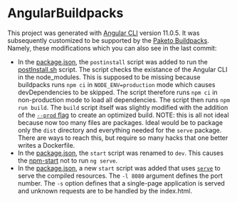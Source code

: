 # AngularBuildpacks

This project was generated with [Angular CLI](https://github.com/angular/angular-cli) version 11.0.5. It was subsequently customized to be supported by the [Paketo Buildpacks](https://paketo.io/). Namely, these modifications which you can also see in the last commit:

* In the [package.json](package.json), the `postinstall` script was added to run the [postInstall.sh](postInstall.sh) script. The script checks the existance of the Angular CLI in the node_modules. This is supposed to be missing because buildpacks runs `npm ci` in `NODE_ENV=production` mode which causes devDependencies to be skipped. The script therefore runs `npm ci` in non-production mode to load all dependencies. The script then runs `npm run build`. The `build` script itself was slightly modified with the addition of the [`--prod` flag](https://angular.io/cli/build) to create an optimized build. NOTE: this is all not ideal because now too many files are packages. Ideal would be to package only the `dist` directory and everything needed for the `serve` package. There are ways to reach this, but require so many hacks that one better writes a Dockerfile.
* In the [package.json](package.json), the `start` script was renamed to `dev`. This causes the [npm-start](https://github.com/paketo-buildpacks/npm-start) not to run `ng serve`.
* In the [package.json](package.json), a new `start` script was added that uses [`serve`](https://www.npmjs.com/package/serve) to serve the compiled resources. The `-l 8080` argument defines the port number. The `-s` option defines that a single-page application is served and unknown requests are to be handled by the index.html.
